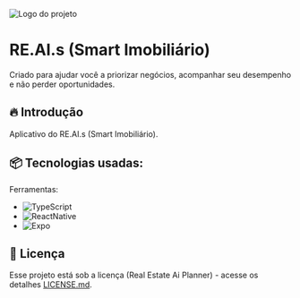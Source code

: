 ![Logo do projeto](https://play-lh.googleusercontent.com/36IHwX8Pe_qLHG_wbGneKvAZuUwJ70Tcn_h3HdfPulh6h5X_4XKjZ9NGzV9oMyjJ0Xk=w240-h480-rw)

# RE.AI.s (Smart Imobiliário)
Criado para ajudar você a priorizar negócios, acompanhar seu desempenho e não perder oportunidades.

## 🔥 Introdução
Aplicativo do RE.AI.s (Smart Imobiliário).

## 📦 Tecnologias usadas:

Ferramentas:
* ![TypeScript](https://img.shields.io/badge/typescript-%23323330.svg?style=for-the-badge&logo=typescript&logoColor=%23F7DF1E)
* ![ReactNative](https://img.shields.io/badge/reactnative-%2320232a.svg?style=for-the-badge&logo=react&logoColor=%2361DAFB)
* ![Expo](https://img.shields.io/badge/expo-%23646CFF.svg?style=for-the-badge&logo=expo&logoColor=white)

## 📄 Licença

Esse projeto está sob a licença (Real Estate Ai Planner) - acesse os detalhes [LICENSE.md](https://realestateaiplanner.com.br).
